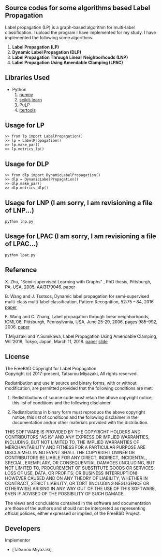 ﻿Source codes for some algorithms based Label Propagation
 ---
 
Label propagation (LP) is a graph-based algorithm for multi-label classification. I upload the program I have implemented for my study. 
I have implemented the following some algorithms.
1. __Label Propagation (LP)__
2. __Dynamic Label Propagation (DLP)__
3. __Label Propagation Through Linear Neighborhoods (LNP)__
4. __Label Propagation Using Amendable Clamping (LPAC)__
  
Libraries Used
---
- Python
  1. [numpy](http://www.numpy.org/)
  2. [scikit-learn](http://scikit-learn.org/stable/)
  3. [PuLP](http://pythonhosted.org/PuLP/)
  4. [itertools](https://docs.python.org/2/library/itertools.html)
  
Usage for LP
---
~~~
>> from lp import LabelPropagation()
>> lp = LabelPropagation()
>> lp.make_par()
>> lp.metrics_lp()
~~~

Usage for DLP
---
~~~
>> from dlp import DynamicLabelPropagation()
>> dlp = DynamicLabelPropagation()
>> dlp.make_par()
>> dlp.metrics_dlp()
~~~

Usage for LNP (I am sorry, I am revisioning a file of LNP...)
---
~~~
python lnp.py
~~~

Usage for LPAC (I am sorry, I am revisioning a file of LPAC...)
---
~~~
python lpac.py
~~~

Reference
---
 X. Zhu,
 "Semi-supervised Learning with Graphs" ,
 PhD thesis, Pittsburgh, PA, USA, 2005. AAI3179046.
 [paper](http://pages.cs.wisc.edu/~jerryzhu/pub/thesis.pdf)
 
 B. Wang and J. Tsotsos,
 Dynamic label propagation for semi-supervised multi-class multi-label classiﬁcation,
 Pattern Recognition, 52:75 – 84, 2016.
 [paper](http://pages.ucsd.edu/~ztu/publication/iccv13_dlp.pdf)
 
 F. Wang and C. Zhang,
 Label propagation through linear neighborhoods,
 ICML’06, Pittsburgh, Pennsylvania, USA, June 25-29, 2006, pages 985–992, 2006.
 [paper](http://machinelearning.wustl.edu/mlpapers/paper_files/icml2006_WangZ06.pdf)

 T.Miyazaki and Y.Sumikawa,
 Label Propagation Using Amendable Clamping, WII'2018, Tokyo, Japan, March 11, 2018.
 [paper](http://ceur-ws.org/Vol-2068/wii10.pdf)
 [slide](https://www.slideshare.net/MiyazakiTatsurou/label-propagation-using-amendable-clamping?qid=1bf1dfc9-b3ca-4d4a-ae7c-eaa89427dd78&v=&b=&from_search=1)
 
License
---

The FreeBSD Copyright for Label Propagation  
Copyright (c) 2017-present, Tatsurou Miyazaki, All rights reserved.

Redistribution and use in source and binary forms, with or without
modification, are permitted provided that the following conditions are met: 

1. Redistributions of source code must retain the above copyright notice,
   this list of conditions and the following disclaimer.   

2. Redistributions in binary form must reproduce the above copyright notice,
   this list of conditions and the following disclaimer in the documentation
   and/or other materials provided with the distribution. 

THIS SOFTWARE IS PROVIDED BY THE COPYRIGHT HOLDERS AND CONTRIBUTORS "AS IS" AND
ANY EXPRESS OR IMPLIED WARRANTIES, INCLUDING, BUT NOT LIMITED TO, THE IMPLIED
WARRANTIES OF MERCHANTABILITY AND FITNESS FOR A PARTICULAR PURPOSE ARE
DISCLAIMED. IN NO EVENT SHALL THE COPYRIGHT OWNER OR CONTRIBUTORS BE LIABLE FOR
ANY DIRECT, INDIRECT, INCIDENTAL, SPECIAL, EXEMPLARY, OR CONSEQUENTIAL DAMAGES
(INCLUDING, BUT NOT LIMITED TO, PROCUREMENT OF SUBSTITUTE GOODS OR SERVICES;
LOSS OF USE, DATA, OR PROFITS; OR BUSINESS INTERRUPTION) HOWEVER CAUSED AND
ON ANY THEORY OF LIABILITY, WHETHER IN CONTRACT, STRICT LIABILITY, OR TORT
(INCLUDING NEGLIGENCE OR OTHERWISE) ARISING IN ANY WAY OUT OF THE USE OF THIS
SOFTWARE, EVEN IF ADVISED OF THE POSSIBILITY OF SUCH DAMAGE.

The views and conclusions contained in the software and documentation are those
of the authors and should not be interpreted as representing official policies, 
either expressed or implied, of the FreeBSD Project.
 
Developers
---
Implementor
 - [Tatsurou Miyazaki]
